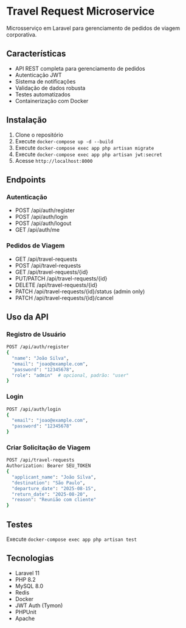 # Travel Request Microservice

Microsserviço em Laravel para gerenciamento de pedidos de viagem corporativa.

## Características

- API REST completa para gerenciamento de pedidos
- Autenticação JWT
- Sistema de notificações
- Validação de dados robusta
- Testes automatizados
- Containerização com Docker

## Instalação

1. Clone o repositório
2. Execute `docker-compose up -d --build`
3. Execute `docker-compose exec app php artisan migrate`
4. Execute `docker-compose exec app php artisan jwt:secret`
5. Acesse `http://localhost:8000`

## Endpoints

### Autenticação
- POST /api/auth/register
- POST /api/auth/login
- POST /api/auth/logout
- GET /api/auth/me

### Pedidos de Viagem
- GET /api/travel-requests
- POST /api/travel-requests
- GET /api/travel-requests/{id}
- PUT/PATCH /api/travel-requests/{id}
- DELETE /api/travel-requests/{id}
- PATCH /api/travel-requests/{id}/status (admin only)
- PATCH /api/travel-requests/{id}/cancel

## Uso da API

### Registro de Usuário
```bash
POST /api/auth/register
{
  "name": "João Silva",
  "email": "joao@example.com",
  "password": "12345678",
  "role": "admin"  # opcional, padrão: "user"
}
```

### Login
```bash
POST /api/auth/login
{
  "email": "joao@example.com",
  "password": "12345678"
}
```

### Criar Solicitação de Viagem
```bash
POST /api/travel-requests
Authorization: Bearer SEU_TOKEN
{
  "applicant_name": "João Silva",
  "destination": "São Paulo",
  "departure_date": "2025-08-15",
  "return_date": "2025-08-20",
  "reason": "Reunião com cliente"
}
```

## Testes

Execute `docker-compose exec app php artisan test`

## Tecnologias

- Laravel 11
- PHP 8.2
- MySQL 8.0
- Redis
- Docker
- JWT Auth (Tymon)
- PHPUnit
- Apache
